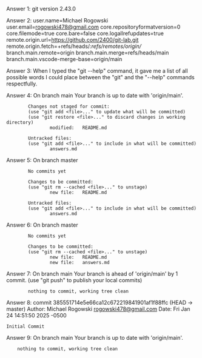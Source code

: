 Answer 1: git version 2.43.0

Answer 2: user.name=Michael Rogowski
        user.email=rogowski478@gmail.com
        core.repositoryformatversion=0
        core.filemode=true
        core.bare=false
        core.logallrefupdates=true
        remote.origin.url=https://github.com/2400/git-lab.git
        remote.origin.fetch=+refs/heads/*:refs/remotes/origin/*
        branch.main.remote=origin
        branch.main.merge=refs/heads/main
        branch.main.vscode-merge-base=origin/main

Answer 3: When I typed the "git --help" command, it gave me a list of all possible words I could place between the  "git" and the "--help" commands respectfully.

Answer 4:   On branch main
            Your branch is up to date with 'origin/main'.

            Changes not staged for commit:
            (use "git add <file>..." to update what will be committed)
            (use "git restore <file>..." to discard changes in working directory)
                    modified:   README.md

            Untracked files:
            (use "git add <file>..." to include in what will be committed)
                    answers.md

Answer 5:   On branch master

            No commits yet

            Changes to be committed:
            (use "git rm --cached <file>..." to unstage)
                    new file:   README.md

            Untracked files:
            (use "git add <file>..." to include in what will be committed)
                    answers.md


Answer 6:   On branch master

            No commits yet

            Changes to be committed:
            (use "git rm --cached <file>..." to unstage)
                    new file:   README.md
                    new file:   answers.md


Answer 7:   On branch main
            Your branch is ahead of 'origin/main' by 1 commit.
            (use "git push" to publish your local commits)

            nothing to commit, working tree clean

Answer 8:   commit 385551714e5e66ca12c672219841901af1f88ffc (HEAD -> master)
Author: Michael Rogowski <rogowski478@gmail.com>
Date:   Fri Jan 24 14:51:50 2025 -0500

    Initial Commit

Answer 9: On branch main
        Your branch is up to date with 'origin/main'.

        nothing to commit, working tree clean



